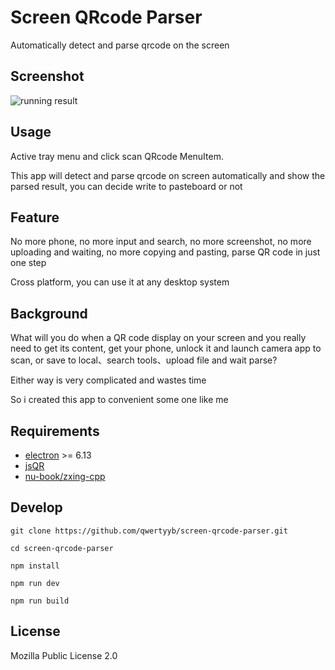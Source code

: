 # Screen QRcode Parser

Automatically detect and parse qrcode on the screen

## Screenshot

![running result](https://puui.qpic.cn/vupload/0/1573211476863_v72r0civsza.png/0)

## Usage

Active tray menu and click scan QRcode MenuItem. 

This app will detect and parse qrcode on screen automatically and show the parsed result, you can decide write to pasteboard or not

## Feature

No more phone, no more input and search, no more screenshot, no more uploading and waiting, no more copying and pasting, parse QR code in just one step

Cross platform, you can use it at any desktop system

## Background

What will you do when a QR code display on your screen and you really need to get its content, get your phone, unlock it and launch camera app to scan, or save to local、search tools、upload file and wait parse?

Either way is very complicated and wastes time

So i created this app to convenient some one like me

## Requirements

- [electron](https://electronjs.org/) >= 6.13
- [jsQR](https://github.com/cozmo/jsQR)
- [nu-book/zxing-cpp](https://github.com/nu-book/zxing-cpp)

## Develop

```
git clone https://github.com/qwertyyb/screen-qrcode-parser.git

cd screen-qrcode-parser

npm install

npm run dev

npm run build
```

## License

Mozilla Public License 2.0